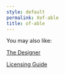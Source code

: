 ```yaml
---
style: default
permalink: Xof-able
title: of-able
---
```

You may also like:

[The Designer](http://scp-wiki.net/the-designer)

[Licensing Guide](http://scp-wiki.net/licensing-guide)
